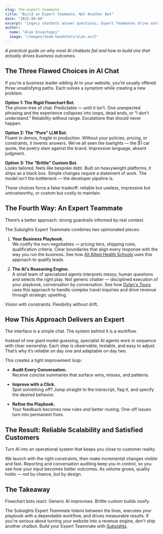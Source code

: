 ```yaml
---
slug: the-expert-teammate
title: "Build an Expert Teammate, Not Another Bot"
date: "2025-09-08"
excerpt: "Legacy chatbots answer questions; Expert Teammates drive outcomes. See how Subsights Teammates interpret intent, stay on-brand, and turn support into revenue."
author:
  name: "Alan Ensastegui"
  image: "/images/team-headshots/alan.avif"
---
```

*A practical guide on why most AI chatbots fail and how to build one that actually drives business outcomes.*

## The Three Flawed Choices in AI Chat
If you’re a business leader adding AI to your website, you’re usually offered three unsatisfying paths. Each solves a symptom while creating a new problem.

**Option 1: The Rigid Flowchart Bot.**  
The phone-tree of chat. Predictable — until it isn’t. One unexpected phrasing and the experience collapses into loops, dead ends, or “I don’t understand.” Reliability without range. Escalations that should never happen.

**Option 2: The “Pure” LLM Bot.**  
Fluent in demos, fragile in production. Without your policies, pricing, or constraints, it invents answers. We’ve all seen the lowlights — the $1 car quote, the poetry slam against the brand. Impressive language, absent judgment.

**Option 3: The “Brittle” Custom Bot.**  
Looks tailored, feels like bespoke debt. Built on heavyweight platforms, it ships as a black box. Simple changes require a statement of work. The model isn’t the bottleneck — the developer pipeline is.

These choices force a false tradeoff: reliable but useless, impressive but untrustworthy, or custom but costly to maintain.

## The Fourth Way: An Expert Teammate
There’s a better approach: strong guardrails informed by real context.

The Subsights Expert Teammate combines two opinionated pieces:

1. **Your Business Playbook.**  
   We codify the non-negotiables — pricing tiers, shipping rules, qualification criteria. Clear boundaries that align every response with the way you run the business. See how [All Allied Health Schools](https://www.subsights.com/case-studies/all-allied-health-schools) uses this approach to qualify leads.

2. **The AI's Reasoning Engine.**  
   A small team of specialized agents interprets messy, human questions and selects the right play. Not generic chatter — disciplined execution of your playbook, conversation by conversation. See how [Dylan's Tours](https://www.subsights.com/case-studies/dylans-tours) uses this approach to handle complex travel inquiries and drive revenue through strategic upselling.

Vision with constraints. Flexibility without drift.

## How This Approach Delivers an Expert
The interface is a simple chat. The system behind it is a workflow.

Instead of one giant model guessing, specialist AI agents work in sequence with clear ownership. Each step is observable, testable, and easy to adjust. That’s why it’s reliable on day one and adaptable on day two.

This creates a tight improvement loop:

- **Audit Every Conversation.**  
  Receive concise summaries that surface wins, misses, and patterns.

- **Improve with a Click.**  
  Spot something off? Jump straight to the transcript, flag it, and specify the desired behavior.

- **Refine the Playbook.**  
  Your feedback becomes new rules and better routing. One-off issues turn into permanent fixes.

## The Result: Reliable Scalability and Satisfied Customers
Turn AI into an operational system that keeps you close to customer reality.

We launch with the right constraints, then make incremental changes visible and fast. Reporting and conversation auditing keep you in control, so you see how your input becomes better outcomes. As volume grows, quality holds — not by chance, but by design.

## The Takeaway
Flowchart bots react. Generic AI improvises. Brittle custom builds ossify.

The Subsights Expert Teammate listens between the lines, executes your playbook with a dependable workflow, and drives measurable results. If you're serious about turning your website into a revenue engine, don't ship another chatbot. Build your Expert Teammate with [Subsights](https://www.subsights.com/demo).
